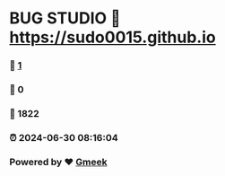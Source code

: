 # BUG STUDIO :link: https://sudo0015.github.io 
### :page_facing_up: [1](https://sudo0015.github.io/tag.html) 
### :speech_balloon: 0 
### :hibiscus: 1822 
### :alarm_clock: 2024-06-30 08:16:04 
### Powered by :heart: [Gmeek](https://github.com/Meekdai/Gmeek)
